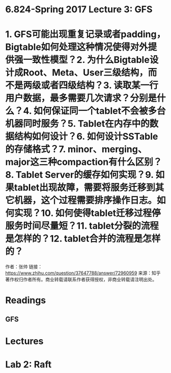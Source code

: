 # 6.824-Spring 2017 Lecture 3: GFS

# 1.	GFS可能出现重复记录或者padding，Bigtable如何处理这种情况使得对外提供强一致性模型？2.	为什么Bigtable设计成Root、Meta、User三级结构，而不是两级或者四级结构？3.	读取某一行用户数据，最多需要几次请求？分别是什么？4.	如何保证同一个tablet不会被多台机器同时服务？5.	Tablet在内存中的数据结构如何设计？6.	如何设计SSTable的存储格式？7.	minor、merging、major这三种compaction有什么区别？8.	Tablet Server的缓存如何实现？9.	如果tablet出现故障，需要将服务迁移到其它机器，这个过程需要排序操作日志。如何实现？10.	如何使得tablet迁移过程停服务时间尽量短？11.	tablet分裂的流程是怎样的？12.	tablet合并的流程是怎样的？

作者：张帅
链接：https://www.zhihu.com/question/37647788/answer/72960959
来源：知乎
著作权归作者所有。商业转载请联系作者获得授权，非商业转载请注明出处。


# Readings

## GFS



# Lectures

# Lab 2: Raft


